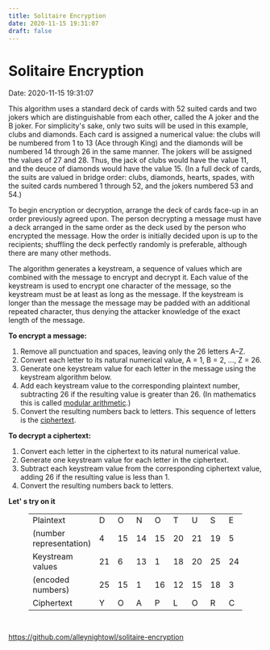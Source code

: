 ```yaml
---
title: Solitaire Encryption 
date: 2020-11-15 19:31:07 
draft: false
---
```

# Solitaire Encryption
Date: 2020-11-15 19:31:07

<!-- wp:paragraph -->
<p>This algorithm uses a standard deck of cards with 52 suited cards and two jokers which are distinguishable from each other, called the A joker and the B joker. For simplicity's sake, only two suits will be used in this example, clubs and diamonds. Each card is assigned a numerical value: the clubs will be numbered from 1 to 13 (Ace through King) and the diamonds will be numbered 14 through 26 in the same manner. The jokers will be assigned the values of 27 and 28. Thus, the jack of clubs would have the value 11, and the deuce of diamonds would have the value 15. (In a full deck of cards, the suits are valued in bridge order: clubs, diamonds, hearts, spades, with the suited cards numbered 1 through 52, and the jokers numbered 53 and 54.)</p>
<!-- /wp:paragraph -->

<!-- wp:paragraph -->
<p>To begin encryption or decryption, arrange the deck of cards face-up in an order previously agreed upon. The person decrypting a message must have a deck arranged in the same order as the deck used by the person who encrypted the message. How the order is initially decided upon is up to the recipients; shuffling the deck perfectly randomly is preferable, although there are many other methods.</p>
<!-- /wp:paragraph -->

<!-- wp:paragraph -->
<p>The algorithm generates a keystream, a sequence of values which are combined with the message to encrypt and decrypt it. Each value of the keystream is used to encrypt one character of the message, so the keystream must be at least as long as the message. If the keystream is longer than the message the message may be padded with an additional repeated character, thus denying the attacker knowledge of the exact length of the message.</p>
<!-- /wp:paragraph -->

<!-- wp:paragraph -->
<p><strong>To encrypt a message:</strong></p>
<!-- /wp:paragraph -->

<!-- wp:list {"ordered":true} -->
<ol><li>Remove all punctuation and spaces, leaving only the 26 letters A–Z.</li><li>Convert each letter to its natural numerical value, A = 1, B = 2, ..., Z = 26.</li><li>Generate one keystream value for each letter in the message using the keystream algorithm below.</li><li>Add each keystream value to the corresponding plaintext number, subtracting 26 if the resulting value is greater than 26. (In mathematics this is called&nbsp;<a href="https://en.wikipedia.org/wiki/Modular_arithmetic">modular arithmetic</a>.)</li><li>Convert the resulting numbers back to letters. This sequence of letters is the&nbsp;<a href="https://en.wikipedia.org/wiki/Ciphertext">ciphertext</a>.</li></ol>
<!-- /wp:list -->

<!-- wp:paragraph -->
<p><strong>To decrypt a ciphertext:</strong></p>
<!-- /wp:paragraph -->

<!-- wp:list {"ordered":true} -->
<ol><li>Convert each letter in the ciphertext to its natural numerical value.</li><li>Generate one keystream value for each letter in the ciphertext.</li><li>Subtract each keystream value from the corresponding ciphertext value, adding 26 if the resulting value is less than 1.</li><li>Convert the resulting numbers back to letters.</li></ol>
<!-- /wp:list -->

<!-- wp:paragraph {"fontSize":"medium"} -->
<p class="has-medium-font-size"><strong>Let' s try on it</strong></p>
<!-- /wp:paragraph -->

<!-- wp:table -->
<figure class="wp-block-table"><table><tbody><tr><td>Plaintext</td><td>D</td><td>O</td><td>N</td><td>O</td><td>T</td><td>U</td><td>S</td><td>E</td><td>P</td><td>C</td></tr><tr><td>(number representation)</td><td>4</td><td>15</td><td>14</td><td>15</td><td>20</td><td>21</td><td>19</td><td>5</td><td>16</td><td>3</td></tr><tr><td>Keystream values</td><td>21</td><td>6</td><td>13</td><td>1</td><td>18</td><td>20</td><td>25</td><td>24</td><td>9</td><td>7</td></tr><tr><td>(encoded numbers)</td><td>25</td><td>15</td><td>1</td><td>16</td><td>12</td><td>15</td><td>18</td><td>3</td><td>25</td><td>10</td></tr><tr><td>Ciphertext</td><td>Y</td><td>O</td><td>A</td><td>P</td><td>L</td><td>O</td><td>R</td><td>C</td><td>Y</td><td>J</td></tr></tbody></table></figure>
<!-- /wp:table -->

<!-- wp:paragraph -->
<p></p>
<!-- /wp:paragraph -->

<!-- wp:image {"id":628,"sizeSlug":"large","linkDestination":"none"} -->
<figure class="wp-block-image size-large"><img src="https://whalefallnotes.blog/wp-content/uploads/2020/11/key-generation.jpg?w=726" alt="" class="wp-image-628" /></figure>
<!-- /wp:image -->

<!-- wp:image {"id":627,"sizeSlug":"large","linkDestination":"none"} -->
<figure class="wp-block-image size-large"><img src="https://whalefallnotes.blog/wp-content/uploads/2020/11/encryption-and-decryption.jpg?w=708" alt="" class="wp-image-627" /></figure>
<!-- /wp:image -->

<!-- wp:paragraph -->
<p><a href="https://github.com/alleynightowl/solitaire-encryption" target="_blank" rel="noreferrer noopener">https://github.com/alleynightowl/solitaire-encryption</a></p>
<!-- /wp:paragraph -->
